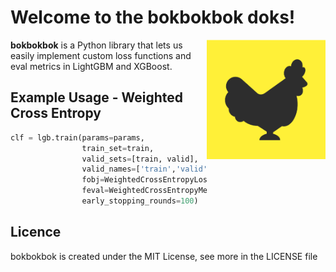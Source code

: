 # Welcome to the bokbokbok doks!

<img src="img/bokbokbok.png" width=190 align="right">

**bokbokbok** is a Python library that lets us easily implement custom loss functions and eval metrics in LightGBM and XGBoost.

## Example Usage - Weighted Cross Entropy

```python
clf = lgb.train(params=params,
                train_set=train,
                valid_sets=[train, valid],
                valid_names=['train','valid'],
                fobj=WeightedCrossEntropyLoss(alpha=alpha),
                feval=WeightedCrossEntropyMetric(alpha=alpha),
                early_stopping_rounds=100)
```
## Licence
bokbokbok is created under the MIT License, see more in the LICENSE file

